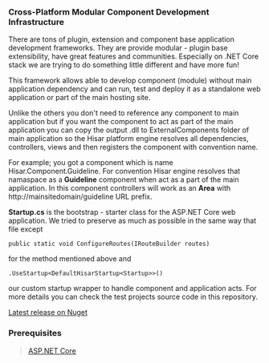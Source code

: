 ### Cross-Platform Modular Component Development Infrastructure

There are tons of plugin, extension and component base application development frameworks.
They are provide modular - plugin base extensibility, have great features and communities.
Especially on .NET Core stack we are trying to do something little different and have more fun!

This framework allows able to develop component (module) without main application dependency and can run, test and deploy it as a standalone web application or part of the main hosting site.

Unlike the others you don't need to reference any component to main application but if you want the component to act as part of the main application you can copy the output .dll to ExternalComponents folder of main application so the Hisar platform engine resolves all dependencies, controllers, views and then registers the component with convention name. 

For example; you got a component which is name Hisar.Component.Guideline. For convention Hisar engine resolves that namaspace as a **Guideline** component when act as a part of the main application. In this component controllers will work as an **Area** with http://mainsitedomain/guideline URL prefix.

**Startup.cs** is the bootstrap - starter class for the ASP.NET Core web application. We tried to preserve as much as possible in the same way that file except 

    public static void ConfigureRoutes(IRouteBuilder routes)

for the method mentioned above and

    .UseStartup<DefaultHisarStartup<Startup>>()

our custom startup wrapper to handle component and application acts. For more details you can check the test projects source code in this repository.


[Latest release on Nuget](https://www.nuget.org/packages/NetCoreStack.Hisar/)

### Prerequisites
> [ASP.NET Core](https://github.com/aspnet/Home)